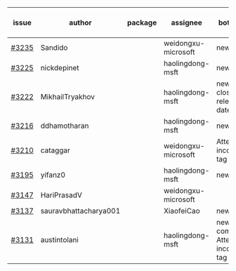 | issue | author | package | assignee | bot advice | created date of issue | target release date | date from target |
| ------ | ------ | ------ | ------ | ------ | ------ | ------ | :-----: |
| [#3235](https://github.com/Azure/sdk-release-request/issues/3235) | Sandido |  | weidongxu-microsoft | new issue. | 09-30 | 10-17 |  |
| [#3225](https://github.com/Azure/sdk-release-request/issues/3225) | nickdepinet |  | haolingdong-msft | new issue. | 09-28 | 10-12 |  |
| [#3222](https://github.com/Azure/sdk-release-request/issues/3222) | MikhailTryakhov |  | haolingdong-msft | new issue. close to release date.  | 09-28 | 10-05 | 1 |
| [#3216](https://github.com/Azure/sdk-release-request/issues/3216) | ddhamotharan |  | haolingdong-msft | new issue. | 09-27 | 10-11 |  |
| [#3210](https://github.com/Azure/sdk-release-request/issues/3210) | cataggar |  | weidongxu-microsoft | Attention to inconsistent tag | 09-26 | 10-31 |  |
| [#3195](https://github.com/Azure/sdk-release-request/issues/3195) | yifanz0 |  | haolingdong-msft | new issue. | 09-19 | 10-12 |  |
| [#3147](https://github.com/Azure/sdk-release-request/issues/3147) | HariPrasadV |  | weidongxu-microsoft |  | 09-07 | 10-11 |  |
| [#3137](https://github.com/Azure/sdk-release-request/issues/3137) | sauravbhattacharya001 |  | XiaofeiCao | new issue. | 09-02 | 10-17 |  |
| [#3131](https://github.com/Azure/sdk-release-request/issues/3131) | austintolani |  | haolingdong-msft | new comment. Attention to inconsistent tag | 08-30 | 09-01 |  |
